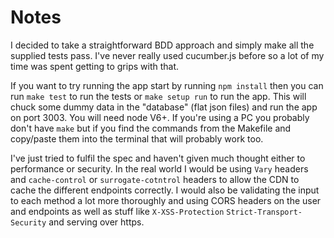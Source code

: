 # Notes

I decided to take a straightforward BDD approach and simply make all the supplied tests pass. I've never really used cucumber.js before so a lot of my time was spent getting to grips with that.

If you want to try running the app start by running `npm install` then you can run `make test` to run the tests or `make setup run` to run the app.  This will chuck some dummy data in the "database" (flat json files) and run the app on port 3003.  You will need node V6+.  If you're using a PC you probably don't have `make` but if you find the commands from the Makefile and copy/paste them into the terminal that will probably work too.

I've just tried to fulfil the spec and haven't given much thought either to performance or security.  In the real world I would be using `Vary` headers and `cache-control` or `surrogate-cotntrol` headers to allow the CDN to cache the different endpoints correctly.  I would also be validating the input to each method a lot more thoroughly and using CORS headers on the user and endpoints as well as stuff like `X-XSS-Protection` `Strict-Transport-Security` and serving over https.